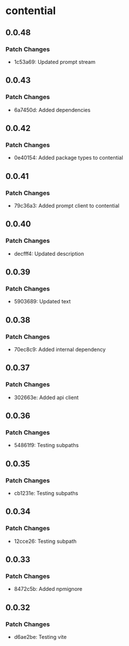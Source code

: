 # contential

## 0.0.48

### Patch Changes

- 1c53a69: Updated prompt stream

## 0.0.43

### Patch Changes

- 6a7450d: Added dependencies

## 0.0.42

### Patch Changes

- 0e40154: Added package types to contential

## 0.0.41

### Patch Changes

- 79c36a3: Added prompt client to contential

## 0.0.40

### Patch Changes

- decfff4: Updated description

## 0.0.39

### Patch Changes

- 5903689: Updated text

## 0.0.38

### Patch Changes

- 70ec8c9: Added internal dependency

## 0.0.37

### Patch Changes

- 302663e: Added api client

## 0.0.36

### Patch Changes

- 54861f9: Testing subpaths

## 0.0.35

### Patch Changes

- cb1231e: Testing subpaths

## 0.0.34

### Patch Changes

- 12cce26: Testing subpath

## 0.0.33

### Patch Changes

- 8472c5b: Added npmignore

## 0.0.32

### Patch Changes

- d6ae2be: Testing vite
